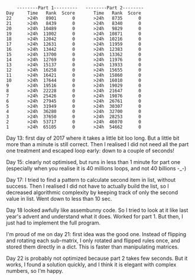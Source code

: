         --------Part 1---------   --------Part 2--------
    Day     Time   Rank  Score       Time   Rank  Score
    22      >24h   8901      0       >24h   8735      0
    21      >24h   8439      0       >24h   8340      0
    20      >24h  10489      0       >24h   9829      0
    19      >24h  11002      0       >24h  10871      0
    18      >24h  12042      0       >24h  10216      0
    17      >24h  12631      0       >24h  11959      0
    16      >24h  13442      0       >24h  12383      0
    15      >24h  13700      0       >24h  13362      0
    14      >24h  12769      0       >24h  11976      0
    13      >24h  15137      0       >24h  13933      0
    12      >24h  16258      0       >24h  15655      0
    11      >24h  16421      0       >24h  15860      0
    10      >24h  17644      0       >24h  16010      0
    9       >24h  19516      0       >24h  19029      0
    8       >24h  22228      0       >24h  21647      0
    7       >24h  25426      0       >24h  19876      0
    6       >24h  27945      0       >24h  26761      0
    5       >24h  31949      0       >24h  30307      0
    4       >24h  36280      0       >24h  32700      0
    3       >24h  37650      0       >24h  28253      0
    2       >24h  53717      0       >24h  46070      0
    1       >24h  65105      0       >24h  54662      0

Day 13: first day of 2017 where it takes a little bit loo long. But a little bit more than a minute is still correct.
Then I realised I did not need all the part one treatment and escaped loop early: down to a couple of seconds!

Day 15: clearly not optimised, but runs in less than 1 minute for part one (especially when you realise it is 
40 millions loops, and not 40 billions -_-)

Day 17: I tried to find a pattern to calculate second item in list, without success. Then I realised I did not have to 
actually build the list, so I decreased algorithmic complexity by keeping track of only the second value in list. Went down
to less than 10 sec.

Day 18 looked awfully like assembunny code. So I tried to look at it like last year's advent and understand what it does.
Worked for part 1. But then, I just had to implement the full program.

I'm proud of me on day 21: first idea was the good one. Instead of flipping and rotating each sub-matrix, I only rotated
and flipped rules once, and stored them directly in a dict. This is faster than manipulating matrices.

Day 22 is probably not optimized because part 2 takes few seconds. But it works, I found a solution quickly, and I think it is elegant with complex numbers, so I'm happy.
